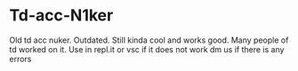 # Td-acc-N1ker
Old td acc nuker. Outdated. Still kinda cool and works good. Many people of td worked on it.
Use in repl.it or vsc if it does not work 
dm us if there is any errors
